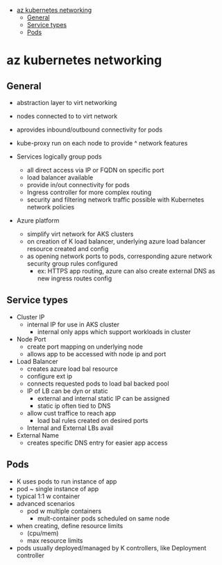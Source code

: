 - [az kubernetes networking](#az-kubernetes-networking)
  - [General](#general)
  - [Service types](#service-types)
  - [Pods](#pods)
# az kubernetes networking

## General 
* abstraction layer to virt networking
* nodes connected to to virt network
* aprovides inbound/outbound connectivity for pods
* kube-proxy run on each node to provide ^ network features

* Services logically group pods
  * all direct access via IP or FQDN on specific port
  * load balancer available
  * provide in/out connectivity for pods
  * Ingress controller for more complex routing
  * security and filtering network traffic possible with Kubernetes network policies

* Azure platform
  * simplify virt network for AKS clusters
  * on creation of K load balancer, underlying azure load balancer resource created and config
  * as opening network ports to pods, corresponding azure network security group rules configured
    * ex: HTTPS app routing, azure can also create external DNS as new ingress routes config

## Service types
* Cluster IP
  * internal IP for use in AKS cluster
    * internal only apps which support workloads in cluster
* Node Port
  * create port mapping on underlying node
  * allows app to be accessed with node ip and port
* Load Balancer
  * creates azure load bal resource
  * configure ext ip
  * connects requested pods to load bal backed pool
  * IP of LB can be dyn or static
    * external and internal static IP can be assigned
    * static ip often tied to DNS
  * allow cust traffice to reach app
    * load bal rules created on desired ports  
  * Internal and External LBs avail
* External Name
  * creates specific DNS entry for easier app access



## Pods
* K uses pods to run instance of app
* pod ~ single instance of app
* typical 1:1 w container
* advanced scenarios
  * pod w multiple containers
    * mult-container pods scheduled on same   node
* when creating, define resource limits 
  * (cpu/mem)
  * max resource limits
* pods usually deployed/managed by K controllers, like Deployment controller